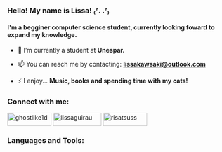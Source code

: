 ### Hello! My name is Lissa! ₍ᐢ. .ᐢ₎
#### I'm a begginer computer science student, currently looking foward to expand my knowledge.

- 🔭 I’m currently a student at **Unespar.**

- 📫 You can reach me by contacting: **lissakawsaki@outlook.com**

- ⚡ I enjoy... **Music, books and spending time with my cats!**

<h3 align="left">Connect with me:</h3>
<p align="left">
<a href="https://twitter.com/ghostlike1d" target="blank"><img align="center" src="https://img.shields.io/badge/Twitter-1DA1F2?style=for-the-badge&logo=twitter&logoColor=white" alt="ghostlike1d" height="30" width="100" /></a>
<a href="https://instagram.com/lissaguirau" target="blank"><img align="center" src="https://img.shields.io/badge/Instagram-E4405F?style=for-the-badge&logo=instagram&logoColor=white)" alt="lissaguirau" height="30" width="110" /></a> <a href="https://br.pinterest.com/risatsuss/" target="blank"><img align="center" src="https://img.shields.io/badge/Pinterest-%23E60023.svg?&style=for-the-badge&logo=Pinterest&logoColor=white" alt="risatsuss" height="30" width="100" /></a>
</p>

<h3 align="left">Languages and Tools:</h3>
<p ![C](https://img.shields.io/badge/c-%2300599C.svg?style=for-the-badge&logo=c&logoColor=white) </a> </p>

